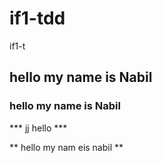 # if1-tdd
if1-t


## hello my name is Nabil 

### hello my name is Nabil


*** jj hello ***

** hello my nam eis nabil **
